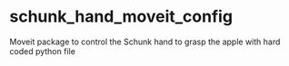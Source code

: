# schunk_hand_moveit_config

Moveit package to control the Schunk hand to grasp the apple with hard coded python file
